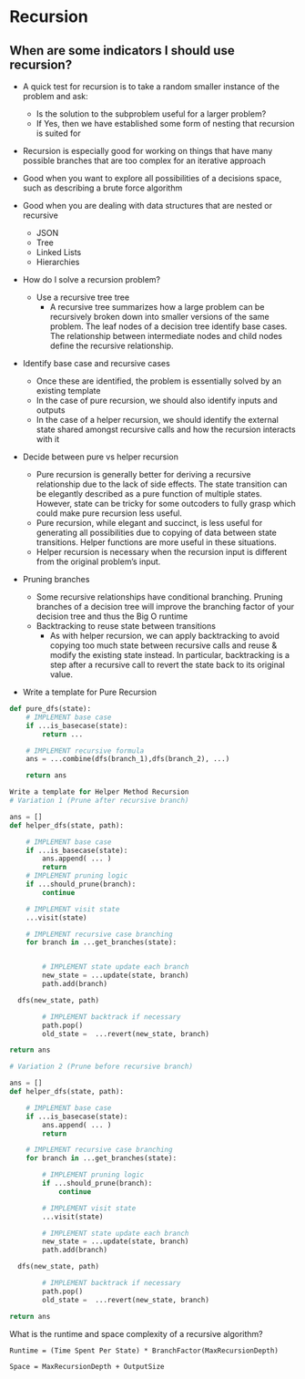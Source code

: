 # Recursion

<!-- https://docs.google.com/document/d/1Uhnldz90UuZU5vDdVRAQgV49aKyR7ieafbmJTrVAH0U/edit?usp=sharing -->

## When are some indicators I should use recursion?

- A quick test for recursion is to take a random smaller instance of the problem and ask:

  - Is the solution to the subproblem useful for a larger problem?
  - If Yes, then we have established some form of nesting that recursion is suited for

- Recursion is especially good for working on things that have many possible branches that are too complex for an iterative approach

- Good when you want to explore all possibilities of a decisions space, such as describing a brute force algorithm
- Good when you are dealing with data structures that are nested or recursive

  - JSON
  - Tree
  - Linked Lists
  - Hierarchies

- How do I solve a recursion problem?
  - Use a recursive tree tree
    - A recursive tree summarizes how a large problem can be recursively broken down into smaller versions of the same problem. The leaf nodes of a decision tree identify base cases. The relationship between intermediate nodes and child nodes define the recursive relationship.
- Identify base case and recursive cases
  - Once these are identified, the problem is essentially solved by an existing template
  - In the case of pure recursion, we should also identify inputs and outputs
  - In the case of a helper recursion, we should identify the external state shared amongst recursive calls and how the recursion interacts with it
- Decide between pure vs helper recursion

  - Pure recursion is generally better for deriving a recursive relationship due to the lack of side effects. The state transition can be elegantly described as a pure function of multiple states. However, state can be tricky for some outcoders to fully grasp which could make pure recursion less useful.
  - Pure recursion, while elegant and succinct, is less useful for generating all possibilities due to copying of data between state transitions. Helper functions are more useful in these situations.
  - Helper recursion is necessary when the recursion input is different from the original problem’s input.

- Pruning branches

  - Some recursive relationships have conditional branching. Pruning branches of a decision tree will improve the branching factor of your decision tree and thus the Big O runtime
  - Backtracking to reuse state between transitions
    - As with helper recursion, we can apply backtracking to avoid copying too much state between recursive calls and reuse & modify the existing state instead. In particular, backtracking is a step after a recursive call to revert the state back to its original value.

- Write a template for Pure Recursion

```python
def pure_dfs(state):
    # IMPLEMENT base case
    if ...is_basecase(state):
        return ...

    # IMPLEMENT recursive formula
    ans = ...combine(dfs(branch_1),dfs(branch_2), ...)

    return ans

Write a template for Helper Method Recursion
# Variation 1 (Prune after recursive branch)

ans = []
def helper_dfs(state, path):

    # IMPLEMENT base case
    if ...is_basecase(state):
        ans.append( ... )
        return
    # IMPLEMENT pruning logic
    if ...should_prune(branch):
        continue

    # IMPLEMENT visit state
    ...visit(state)

    # IMPLEMENT recursive case branching
    for branch in ...get_branches(state):


        # IMPLEMENT state update each branch
        new_state = ...update(state, branch)
        path.add(branch)

  dfs(new_state, path)

        # IMPLEMENT backtrack if necessary
        path.pop()
        old_state =  ...revert(new_state, branch)

return ans

# Variation 2 (Prune before recursive branch)

ans = []
def helper_dfs(state, path):

    # IMPLEMENT base case
    if ...is_basecase(state):
        ans.append( ... )
        return

    # IMPLEMENT recursive case branching
    for branch in ...get_branches(state):

        # IMPLEMENT pruning logic
        if ...should_prune(branch):
            continue

        # IMPLEMENT visit state
        ...visit(state)

        # IMPLEMENT state update each branch
        new_state = ...update(state, branch)
        path.add(branch)

  dfs(new_state, path)

        # IMPLEMENT backtrack if necessary
        path.pop()
        old_state =  ...revert(new_state, branch)

return ans
```

What is the runtime and space complexity of a recursive algorithm?

```
Runtime = (Time Spent Per State) * BranchFactor(MaxRecursionDepth)

Space = MaxRecursionDepth + OutputSize
```
